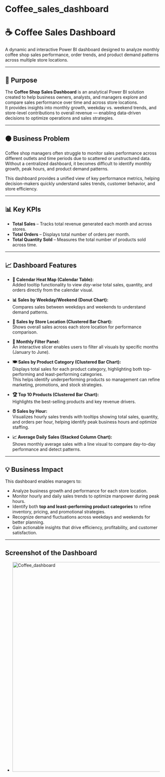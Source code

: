 # Coffee_sales_dashboard
# ☕ Coffee Sales Dashboard  

A dynamic and interactive Power BI dashboard designed to analyze monthly coffee shop sales performance, order trends, and product demand patterns across multiple store locations.  

---

## 📝 Purpose  

The **Coffee Shop Sales Dashboard** is an analytical Power BI solution created to help business owners, analysts, and managers explore and compare sales performance over time and across store locations.  
It provides insights into monthly growth, weekday vs. weekend trends, and store-level contributions to overall revenue — enabling data-driven decisions to optimize operations and sales strategies.

---

## 🟤 Business Problem  

Coffee shop managers often struggle to monitor sales performance across different outlets and time periods due to scattered or unstructured data. Without a centralized dashboard, it becomes difficult to identify monthly growth, peak hours, and product demand patterns.  

This dashboard provides a unified view of key performance metrics, helping decision-makers quickly understand sales trends, customer behavior, and store efficiency.

---

## 📊 Key KPIs  

- **Total Sales** – Tracks total revenue generated each month and across stores.  
- **Total Orders** – Displays total number of orders per month.  
- **Total Quantity Sold** – Measures the total number of products sold across time.  

---

## 📈 Dashboard Features  

- **📅 Calendar Heat Map (Calendar Table):**  
  Added tooltip functionality to view *day-wise* total sales, quantity, and orders directly from the calendar visual.  

- **📊 Sales by Weekday/Weekend (Donut Chart):**  
  Compares sales between weekdays and weekends to understand demand patterns.  

- **🏪 Sales by Store Location (Clustered Bar Chart):**  
  Shows overall sales across each store location for performance comparison.  

- **📆 Monthly Filter Panel:**  
  An interactive slicer enables users to filter all visuals by specific months (January to June).  

- **🍽️ Sales by Product Category (Clustered Bar Chart):**  
  Displays total sales for each product category, highlighting both top-performing and least-performing categories.  
  This helps identify underperforming products so management can refine marketing, promotions, and stock strategies.  

- **🏆 Top 10 Products (Clustered Bar Chart):**  
  Highlights the best-selling products and key revenue drivers.  

- **⏰ Sales by Hour:**  
  Visualizes hourly sales trends with tooltips showing total sales, quantity, and orders per hour, helping identify peak business hours and optimize staffing.  

- **📈 Average Daily Sales (Stacked Column Chart):**  
  Shows monthly average sales with a line visual to compare day-to-day performance and detect patterns.  

---

## 💡 Business Impact  

This dashboard enables managers to:  
- Analyze business growth and performance for each store location.  
- Monitor hourly and daily sales trends to optimize manpower during peak hours.  
- Identify both **top and least-performing product categories** to refine inventory, pricing, and promotional strategies.  
- Recognize demand fluctuations across weekdays and weekends for better planning.  
- Gain actionable insights that drive efficiency, profitability, and customer satisfaction.
---
## Screenshot of the Dashboard
- <img width="1223" height="682" alt="Coffee_dashboard" src="https://github.com/user-attachments/assets/500e8164-f8b3-467d-8b32-13700617f500" />

